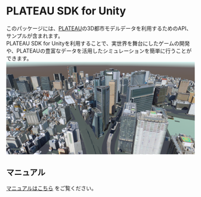 # PLATEAU SDK for Unity

このパッケージには、[PLATEAU](https://www.mlit.go.jp/plateau/)の3D都市モデルデータを利用するためのAPI、サンプルが含まれます。  
PLATEAU SDK for Unityを利用することで、実世界を舞台にしたゲームの開発や、PLATEAUの豊富なデータを活用したシミュレーションを簡単に行うことができます。
![](Documentation~/resources/index/citymodel.png)

## マニュアル
[マニュアルはこちら](https://synesthesias.github.io/PLATEAU-SDK-for-Unity/index.html) をご覧ください。